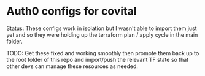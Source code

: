 # Auth0 configs for covital

Status: These configs work in isolation but I wasn't able to import them just yet and so they were holding up the terraform plan / apply cycle in the main folder.

TODO: Get these fixed and working smoothly then promote them back up to the root folder of this repo and import/push the relevant TF state so that other devs can manage these resources as needed.
